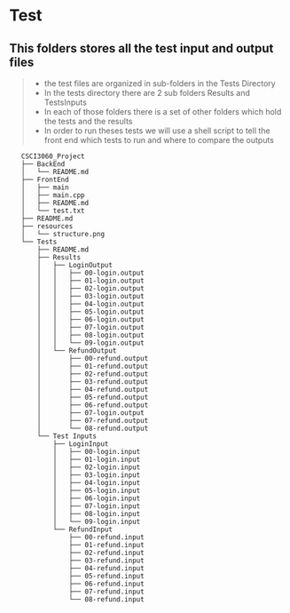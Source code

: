 # Test #

## This folders stores all the test input and output files ##
> - the test files are organized in sub-folders in the Tests Directory
> - In the tests directory there are 2 sub folders Results and TestsInputs
> - In each of those folders there is a set of other folders which hold the tests and the results 
> - In order to run theses tests we will use a shell script to tell the front end which tests to run and where to compare    the outputs
 ```
    CSCI3060_Project
    ├── BackEnd
    │   └── README.md
    ├── FrontEnd
    │   ├── main
    │   ├── main.cpp
    │   ├── README.md
    │   └── test.txt
    ├── README.md
    ├── resources
    │   └── structure.png
    └── Tests
        ├── README.md
        ├── Results
        │   ├── LoginOutput
        │   │   ├── 00-login.output
        │   │   ├── 01-login.output
        │   │   ├── 02-login.output
        │   │   ├── 03-login.output
        │   │   ├── 04-login.output
        │   │   ├── 05-login.output
        │   │   ├── 06-login.output
        │   │   ├── 07-login.output
        │   │   ├── 08-login.output
        │   │   └── 09-login.output
        │   └── RefundOutput
        │       ├── 00-refund.output
        │       ├── 01-refund.output
        │       ├── 02-refund.output
        │       ├── 03-refund.output
        │       ├── 04-refund.output
        │       ├── 05-refund.output
        │       ├── 06-refund.output
        │       ├── 07-login.output
        │       ├── 07-refund.output
        │       └── 08-refund.output
        └── Test Inputs
            ├── LoginInput
            │   ├── 00-login.input
            │   ├── 01-login.input
            │   ├── 02-login.input
            │   ├── 03-login.input
            │   ├── 04-login.input
            │   ├── 05-login.input
            │   ├── 06-login.input
            │   ├── 07-login.input
            │   ├── 08-login.input
            │   └── 09-login.input
            └── RefundInput
                ├── 00-refund.input
                ├── 01-refund.input
                ├── 02-refund.input
                ├── 03-refund.input
                ├── 04-refund.input
                ├── 05-refund.input
                ├── 06-refund.input
                ├── 07-refund.input
                └── 08-refund.input
```
